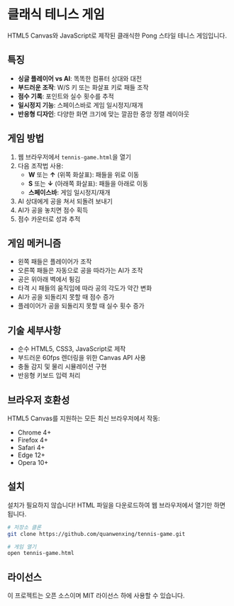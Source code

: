 # 클래식 테니스 게임

HTML5 Canvas와 JavaScript로 제작된 클래식한 Pong 스타일 테니스 게임입니다.

## 특징

- **싱글 플레이어 vs AI**: 똑똑한 컴퓨터 상대와 대전
- **부드러운 조작**: W/S 키 또는 화살표 키로 패들 조작
- **점수 기록**: 포인트와 실수 횟수를 추적
- **일시정지 기능**: 스페이스바로 게임 일시정지/재개
- **반응형 디자인**: 다양한 화면 크기에 맞는 깔끔한 중앙 정렬 레이아웃

## 게임 방법

1. 웹 브라우저에서 `tennis-game.html`을 열기
2. 다음 조작법 사용:
   - **W** 또는 **↑** (위쪽 화살표): 패들을 위로 이동
   - **S** 또는 **↓** (아래쪽 화살표): 패들을 아래로 이동
   - **스페이스바**: 게임 일시정지/재개
3. AI 상대에게 공을 쳐서 되돌려 보내기
4. AI가 공을 놓치면 점수 획득
5. 점수 카운터로 성과 추적

## 게임 메커니즘

- 왼쪽 패들은 플레이어가 조작
- 오른쪽 패들은 자동으로 공을 따라가는 AI가 조작
- 공은 위아래 벽에서 튕김
- 타격 시 패들의 움직임에 따라 공의 각도가 약간 변화
- AI가 공을 되돌리지 못할 때 점수 증가
- 플레이어가 공을 되돌리지 못할 때 실수 횟수 증가

## 기술 세부사항

- 순수 HTML5, CSS3, JavaScript로 제작
- 부드러운 60fps 렌더링을 위한 Canvas API 사용
- 충돌 감지 및 물리 시뮬레이션 구현
- 반응형 키보드 입력 처리

## 브라우저 호환성

HTML5 Canvas를 지원하는 모든 최신 브라우저에서 작동:
- Chrome 4+
- Firefox 4+
- Safari 4+
- Edge 12+
- Opera 10+

## 설치

설치가 필요하지 않습니다! HTML 파일을 다운로드하여 웹 브라우저에서 열기만 하면 됩니다.

```bash
# 저장소 클론
git clone https://github.com/quanwenxing/tennis-game.git

# 게임 열기
open tennis-game.html
```

## 라이선스

이 프로젝트는 오픈 소스이며 MIT 라이선스 하에 사용할 수 있습니다.